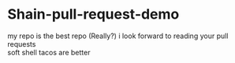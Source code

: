 # Shain-pull-request-demo

my repo is the best repo  (Really?)
i look forward to reading your pull requests   
soft shell tacos are better
